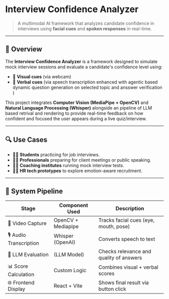 # Interview Confidence Analyzer

> A multimodal AI framework that analyzes candidate confidence in interviews using **facial cues** and **spoken responses** in real-time.

---

## 📌 Overview

The **Interview Confidence Analyzer** is a framework designed to simulate mock interview sessions and evaluate a candidate's confidence level using:

- 🎥 **Visual cues** (via webcam)
- 🎤 **Verbal cues** (via speech transcription enhanced with agentic based dynamic question generation on selected topic and ansswer verification )

This project integrates **Computer Vision (MediaPipe + OpenCV)** and **Natural Language Processing (Whisper)** alongside an pipeline of LLM based retrival and rendering to provide real-time feedback on how confident and focused the user appears during a live quiz/interview.

---

## 🔍 Use Cases

- 🧑‍🎓 **Students** practicing for job interviews.
- 🧑‍💼 **Professionals** preparing for client meetings or public speaking.
- 🧑‍🏫 **Coaching institutes** running mock interview tests.
- 🧑‍💼 **HR tech prototypes** to explore emotion-aware recruitment.

---

## 🧬 System Pipeline

| Stage                   | Component Used                          | Description                             |
| ----------------------- | --------------------------------------- | --------------------------------------- |
| 🎥 Video Capture        | OpenCV + Mediapipe                      | Tracks facial cues (eye, mouth, pose)   |
| 🎙️ Audio Transcription | Whisper (OpenAI)                        | Converts speech to text                 |
| 🧠 LLM Evaluation       | (LLM Model) | Checks relevance and quality of answers |
| 📊 Score Calculation    | Custom Logic                            | Combines visual + verbal scores         |
| 🌐 Frontend Display     | React + Vite                                  | Shows final result via button click     |

